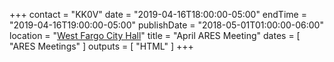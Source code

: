 +++
contact = "KK0V"
date = "2019-04-16T18:00:00-05:00"
endTime = "2019-04-16T19:00:00-05:00"
publishDate = "2018-05-01T01:00:00-06:00"
location = "[West Fargo City Hall](/places/west-fargo-city-hall/)"
title = "April ARES Meeting"
dates = [ "ARES Meetings" ]
outputs = [ "HTML" ]
+++
